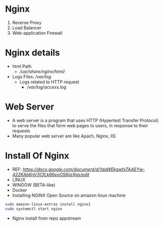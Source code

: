 # Nginx
1. Reverse Proxy
2. Load Balancer
3. Web-application Firewall

# Nginx details
- html Path
    - */usr/share/nginx/html/*
- Logs Files: */var/log*
    - Logs related to HTTP request
        - */var/log/access.log*

# Web Server
- A web server is a program that uses HTTP (Hypertest Transfer Protocol) to serve the files that form web pages to users, in response to their requests
- Many popular web server are like Apach, Nginx, IIS

# Install Of Nginx
- REF: *https://docs.google.com/document/d/1daWEkgwfxTAAEYw-42ZKAb6nV3CfLk66eoOS6ijzXgs/edit*
- LINUX
- WINDOW (BETA-like)
- Docker
- Installing NGINX Open Source on amazon linux machine
```sh
sudo amazon-linux-extras install nginx1
sudo systemctl start nginx
```
- Nginx install from repo appstream